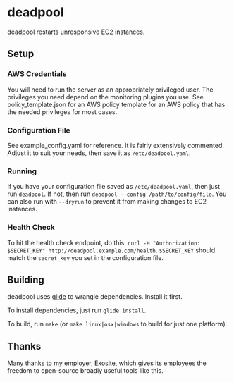 # deadpool

deadpool restarts unresponsive EC2 instances.

## Setup

### AWS Credentials

You will need to run the server as an appropriately privileged user.  The privileges you need depend on the monitoring plugins you use.  See policy_template.json for an AWS policy template for an AWS policy that has the needed privileges for most cases.

### Configuration File

See example_config.yaml for reference.  It is fairly extensively commented.  Adjust it to suit your needs, then save it as `/etc/deadpool.yaml`.

### Running

If you have your configuration file saved as `/etc/deadpool.yaml`, then just run `deadpool`.  If not, then run `deadpool --config /path/to/config/file`.  You can also run with `--dryrun` to prevent it from making changes to EC2 instances.

### Health Check

To hit the health check endpoint, do this: `curl -H "Authorization: $SECRET_KEY" http://deadpool.example.com/health`.  `$SECRET_KEY` should match the `secret_key` you set in the configuration file.

## Building

deadpool uses [glide](https://glide.sh/) to wrangle dependencies.  Install it first.

To install dependencies, just run `glide install`.

To build, run `make` (or `make linux|osx|windows` to build for just one platform).

## Thanks

Many thanks to my employer, [Exosite](https://exosite.com/), which gives its employees the freedom to open-source broadly useful tools like this.
